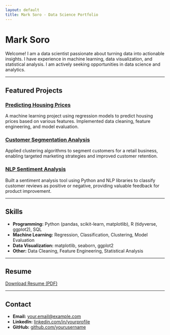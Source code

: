 ```yaml
---
layout: default
title: Mark Soro - Data Science Portfolio
---
```


# Mark Soro

Welcome! I am a data scientist passionate about turning data into actionable insights. I have experience in machine learning, data visualization, and statistical analysis. I am actively seeking opportunities in data science and analytics.

---

## Featured Projects

### [Predicting Housing Prices](https://github.com/m-soro/testportfolio)

A machine learning project using regression models to predict housing prices based on various features. Implemented data cleaning, feature engineering, and model evaluation.

### [Customer Segmentation Analysis](https://github.com/m-soro/testportfolio)

Applied clustering algorithms to segment customers for a retail business, enabling targeted marketing strategies and improved customer retention.

### [NLP Sentiment Analysis](https://github.com/m-soro/testportfolio)

Built a sentiment analysis tool using Python and NLP libraries to classify customer reviews as positive or negative, providing valuable feedback for product improvement.

---

## Skills

- **Programming:** Python (pandas, scikit-learn, matplotlib), R (tidyverse, ggplot2), SQL
- **Machine Learning:** Regression, Classification, Clustering, Model Evaluation
- **Data Visualization:** matplotlib, seaborn, ggplot2
- **Other:** Data Cleaning, Feature Engineering, Statistical Analysis

---

## Resume

[Download Resume (PDF)](/assets/resume.pdf)

---

## Contact

- **Email:** your.email@example.com
- **LinkedIn:** [linkedin.com/in/yourprofile](https://linkedin.com/in/marksoro)
- **GitHub:** [github.com/yourusername](https://github.com/m-soro)
